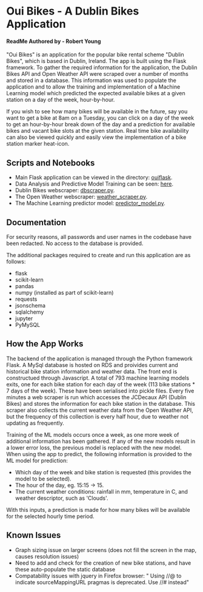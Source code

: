 # Oui Bikes - A Dublin Bikes Application
#### ReadMe Authored by - Robert Young

"Oui Bikes" is an application for the popular bike rental scheme "Dublin Bikes", which is based in Dublin, Ireland. The app is built using the Flask framework. To gather the required information for the application, the Dublin Bikes API and Open Weather API were scraped over a number of months and stored in a database.
This information was used to populate the application and to allow the training and implementation of a Machine Learning model which predicted the expected available bikes at a given station on a day of the week, hour-by-hour.

If you wish to see how many bikes will be available in the future, say you want to get a bike at 8am on a Tuesday, you can click on a day of the week to get an hour-by-hour break down of the day and a prediction for available bikes and vacant bike slots at the given station. Real time bike availability can also be viewed quickly and easily view the implementation of a bike station marker heat-icon.

## Scripts and Notebooks

* Main Flask application can be viewed in the directory: [ouiflask](https://github.com/robertyoung2/dublin-bikes-occupancy-app/tree/master/ouiflask).
* Data Analysis and Predictive Model Training can be seen: [here](https://github.com/robertyoung2/dublin-bikes-occupancy-app/blob/master/Machine-Learning-Predictive-Model.ipynb).
* Dublin Bikes webscraper: [dbscraper.py](https://github.com/robertyoung2/dublin-bikes-occupancy-app/blob/master/dbscraper.py).
* The Open Weather webscraper: [weather_scraper.py](https://github.com/robertyoung2/dublin-bikes-occupancy-app/blob/master/weather_scraper.py).
* The Machine Learning predictor model: [predictor_model.py](https://github.com/robertyoung2/dublin-bikes-occupancy-app/blob/master/predictor_model.py).

## Documentation

For security reasons, all passwords and user names in the codebase have been redacted. No access to the database is provided.

The additional packages required to create and run this application are as follows:

* flask
* scikit-learn
* pandas
* numpy (installed as part of scikit-learn)
* requests
* jsonschema
* sqlalchemy
* jupyter
* PyMySQL

## How the App Works

The backend of the application is managed through the Python framework Flask. A MySql database is hosted on RDS and proivides current and historical bike station information and weather data. The front end is constructued through Javascript. A total of 793 machine learning models exits, one for each bike station for each day of the week (113 bike stations * 7 days of the week). These have been serialised into pickle files. Every five minutes a web scraper is run which accesses the JCDecaux API (Dublin Bikes) and stores the information for each bike station in the database. This scraper also collects the current weather data from the Open Weather API, but the frequency of this collection is every half hour, due to weather not updating as frequently. 

Training of the ML models occurs once a week, as one more week of additional information has been gathered. If any of the new models result in a lower error loss, the previous model is replaced with the new model. When using the app to predict, the following information is provided to the ML model for prediction:

* Which day of the week and bike station is requested (this provides the model to be selected).
* The hour of the day, eg. 15:15 -> 15.
* The current weather conditions: rainfall in mm, temperature in C, and weather descriptor, such as 'Clouds'.

With this inputs, a prediction is made for how many bikes will be available for the selected hourly time period. 

## Known Issues

* Graph sizing issue on larger screens (does not fill the screen in the map, causes resolution issues)
* Need to add and check for the creation of new bike stations, and have these auto-populate the static database
* Compatability issues with jquery in Firefox browser: " Using //@ to indicate sourceMappingURL pragmas is deprecated. Use //# instead"
